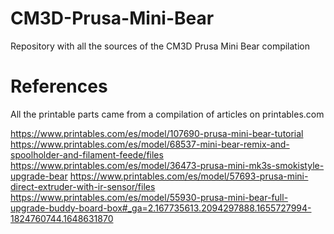 # CM3D-Prusa-Mini-Bear
Repository with all the sources of the CM3D Prusa Mini Bear compilation

# References

All the printable parts came from a compilation of articles on printables.com

https://www.printables.com/es/model/107690-prusa-mini-bear-tutorial
https://www.printables.com/es/model/68537-mini-bear-remix-and-spoolholder-and-filament-feede/files
https://www.printables.com/es/model/36473-prusa-mini-mk3s-smokistyle-upgrade-bear
https://www.printables.com/es/model/57693-prusa-mini-direct-extruder-with-ir-sensor/files
https://www.printables.com/es/model/55930-prusa-mini-bear-full-upgrade-buddy-board-box#_ga=2.167735613.2094297888.1655727994-1824760744.1648631870

